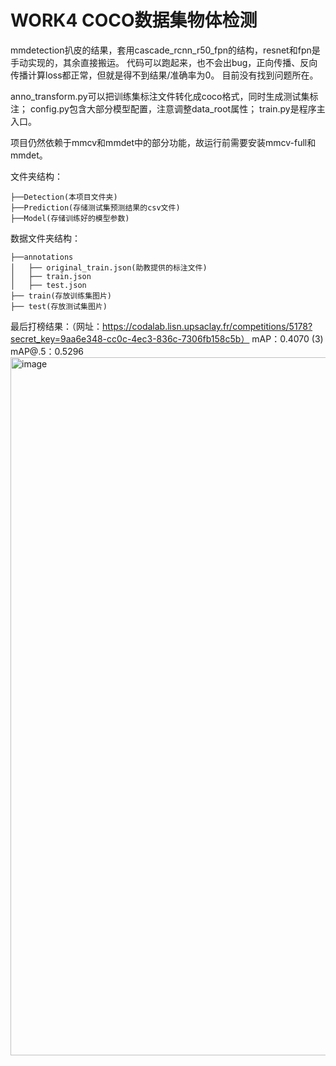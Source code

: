 # WORK4 COCO数据集物体检测

mmdetection扒皮的结果，套用cascade_rcnn_r50_fpn的结构，resnet和fpn是手动实现的，其余直接搬运。
代码可以跑起来，也不会出bug，正向传播、反向传播计算loss都正常，但就是得不到结果/准确率为0。
目前没有找到问题所在。

anno_transform.py可以把训练集标注文件转化成coco格式，同时生成测试集标注；
config.py包含大部分模型配置，注意调整data_root属性；
train.py是程序主入口。

项目仍然依赖于mmcv和mmdet中的部分功能，故运行前需要安装mmcv-full和mmdet。


文件夹结构：
```commandline
├──Detection(本项目文件夹)
├──Prediction(存储测试集预测结果的csv文件)
├──Model(存储训练好的模型参数)
```


数据文件夹结构：
```commandline
├──annotations
│   ├── original_train.json(助教提供的标注文件)
│   ├── train.json
│   ├── test.json
├── train(存放训练集图片)
├── test(存放测试集图片)
```
最后打榜结果：（网址：https://codalab.lisn.upsaclay.fr/competitions/5178?secret_key=9aa6e348-cc0c-4ec3-836c-7306fb158c5b）
mAP：0.4070 (3)
mAP@.5：0.5296
<img width="1117" alt="image" src="https://user-images.githubusercontent.com/78467774/224551446-a9ae15aa-0fe2-454c-bbeb-b7b0b11aa504.png">
